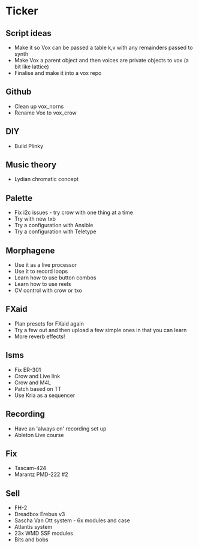 # Ticker

## Script ideas
- Make it so Vox can be passed a table k,v with any remainders passed to synth
- Make Vox a parent object and then voices are private objects to vox (a bit like lattice)
- Finalise and make it into a vox repo

## Github
- Clean up vox_norns
- Rename Vox to vox_crow

## DIY
- Build Plinky

## Music theory
- Lydian chromatic concept

## Palette
- Fix i2c issues - try crow with one thing at a time
- Try with new txb
- Try a configuration with Ansible
- Try a configuration with Teletype

## Morphagene
- Use it as a live processor
- Use it to record loops
- Learn how to use button combos
- Learn how to use reels
- CV control with crow or txo

## FXaid
- Plan presets for FXaid again 
- Try a few out and then upload a few simple ones in that you can learn 
- More reverb effects! 

## Isms
- Fix ER-301
- Crow and Live link
- Crow and M4L
- Patch based on TT
- Use Kria as a sequencer

## Recording
- Have an 'always on' recording set up
- Ableton Live course

## Fix
- Tascam-424
- Marantz PMD-222 #2

## Sell
- FH-2
- Dreadbox Erebus v3
- Sascha Van Ott system - 6x modules and case
- Atlantis system
- 23x WMD SSF modules
- Bits and bobs
